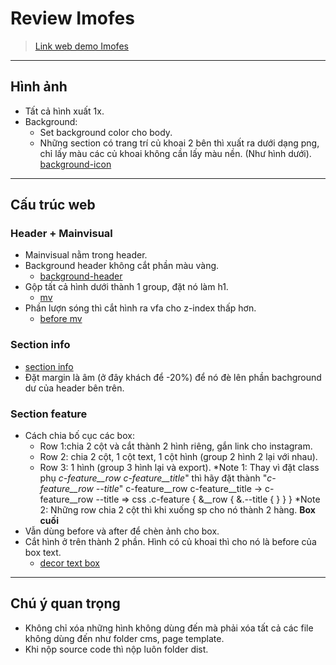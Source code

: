 # **Review Imofes**
> [Link web demo Imofes](http://aglstaff.allgrow-labo.jp/trandiepthanhthanh/test/)
***
## **Hình ảnh**
- Tất cả hình xuất 1x.
- Background: 
    + Set background color cho body.
    + Những section có trang trí củ khoai 2 bên thì xuất ra dưới dạng png, chỉ lấy màu các củ khoai không cần lấy màu nền. (Như hình dưới).<br>
    [background-icon](http://aglstaff.allgrow-labo.jp/trandiepthanhthanh/test/images/index/bg-feature.png)

***
## **Cấu trúc web**
### Header + Mainvisual
- Mainvisual nằm trong header.
- Background header không cắt phần màu vàng.<br>
    - [background-header](http://aglstaff.allgrow-labo.jp/trandiepthanhthanh/test/images/common/mv.png)
- Gộp tất cả hình dưới thành 1 group, đặt nó làm h1.<br>
    - [mv](http://aglstaff.allgrow-labo.jp/trandiepthanhthanh/test/images/index/top.png)
- Phần lượn sóng thì cắt hình ra vfa cho z-index thấp hơn.
    - [before mv](http://aglstaff.allgrow-labo.jp/trandiepthanhthanh/test/images/common/mv_before.png)
### **Section info**
- [section info](https://prnt.sc/osTYIziO-a5C)
- Đặt margin là âm (ở đây khách để -20%) để nó đè lên phần bachground dư của header bên trên.
### **Section feature**
- Cách chia bố cục các box:
    - Row 1:chia 2 cột và cắt thành 2 hình riêng, gắn link cho instagram.
    - Row 2: chia 2 cột, 1 cột text, 1 cột hình (group 2 hình 2 lại với nhau).
    - Row 3: 1 hình (group 3 hình lại và export).
*Note 1: Thay vì đặt class phụ *c-feature__row c-feature__title*" thì hãy đặt thành "*c-feature__row --title*"
    c-feature__row c-feature__title -> c-feature__row --title
    => css
    .c-feature {
        &__row {
            &.--title {
            }
        }
    }
*Note 2: Những row chia 2 cột thì khi xuống sp cho nó thành 2 hàng.
**Box cuối**
- Vẫn dùng before và after để chèn ảnh cho box.
- Cắt hình ở trên thành 2 phần. Hình có củ khoai thì cho nó là before của box text.
    - [decor text box](http://aglstaff.allgrow-labo.jp/trandiepthanhthanh/test/images/index/kanta_title.png)

***
## **Chú ý quan trọng**
- Không chỉ xóa những hình không dùng đến mà phải xóa tất cả các file không dùng đến như folder cms, page template.
- Khi nộp source code thì nộp luôn folder dist.
